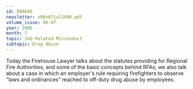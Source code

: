 ```yaml
---
id: 000686
newsletter: v06n07jul2006.pdf
volume_issue: 06-07
year: 2006
month: 7
topic: Job-Related Misconduct
subtopic: Drug Abuse
---
```


Today the Firehouse Lawyer talks about the statutes providing for Regional Fire Authorities, and some of the basic concepts behind RFAs; we also talk about a case in which an employer's rule requiring firefighters to observe “laws and ordinances” reached to off-duty drug abuse by employees.